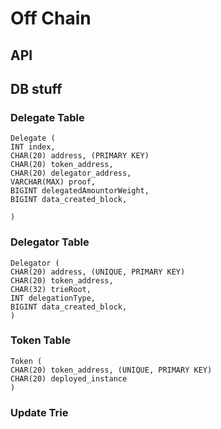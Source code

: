 # Off Chain

## API

## DB stuff

### Delegate Table

```sql=
Delegate (
INT index, 
CHAR(20) address, (PRIMARY KEY)
CHAR(20) token_address,
CHAR(20) delegator_address,
VARCHAR(MAX) proof,
BIGINT delegatedAmountorWeight,
BIGINT data_created_block,

)
```

### Delegator Table
```sql=
Delegator (
CHAR(20) address, (UNIQUE, PRIMARY KEY)
CHAR(20) token_address,
CHAR(32) trieRoot,
INT delegationType,
BIGINT data_created_block,
)
```

### Token Table
```sql=
Token (
CHAR(20) token_address, (UNIQUE, PRIMARY KEY)
CHAR(20) deployed_instance
)
```


### Update Trie